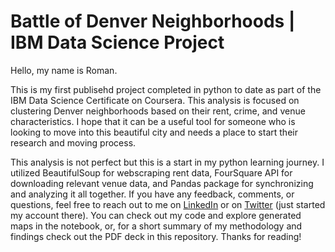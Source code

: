 # Battle of Denver Neighborhoods | IBM Data Science Project

Hello, my name is Roman.

This is my first publisehd project completed in python to date as part of the IBM Data Science Certificate on Coursera. This analysis is focused on clustering Denver neighborhoods based on their rent, crime, and venue characteristics. I hope that it can be a useful tool for someone who is looking to move into this beautiful city and needs a place to start their research and moving process. 

This analysis is not perfect but this is a start in my python learning journey. I utilized BeautifulSoup for webscraping rent data, FourSquare API for downloading relevant venue data, and Pandas package for synchronizing and analyzing it all together. If you have any feedback, comments, or questions, feel free to reach out to me on <a href='http://linkedin.com/in/romanpk/'>LinkedIn</a> or on <a href='https://twitter.com/menotroman'>Twitter</a> (just started my account there). You can check out my code and explore generated maps in the notebook, or, for a short summary of my methodology and findings check out the PDF deck in this repository. Thanks for reading!

